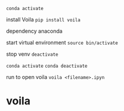 `conda activate`

install Voila
 `pip install voila`


dependency anaconda
 <!-- Start instructions -->
start virtual environment
`source bin/activate`

stop venv
`deactivate`

<!-- activate conda environment  -->
`conda activate`
`conda deactivate`

run to open voila
`voila <filename>.ipyn`
# voila
